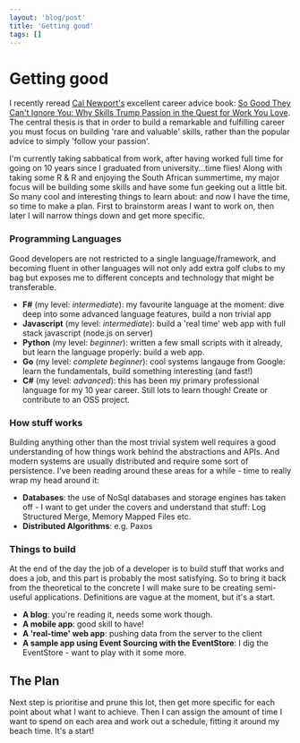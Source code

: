 ```yaml
---
layout: 'blog/post'
title: 'Getting good'
tags: []
---
```


# Getting good

I recently reread <a href="http://calnewport.com/blog/" target="_blank">Cal Newport's</a> excellent career advice book: <a href="http://www.goodreads.com/book/show/13525945-so-good-they-can-t-ignore-you" target="_blank">So Good They Can't Ignore You: Why Skills Trump Passion in the Quest for Work You Love</a>. The central thesis is that in order to build a remarkable and fulfilling career you must focus on building 'rare and valuable' skills, rather than the popular advice to simply 'follow your passion'.

I'm currently taking sabbatical from work, after having worked full time for going on 10 years since I graduated from university...time flies! Along with taking some R & R and enjoying the South African summertime, my major focus will be building some skills and have some fun geeking out a little bit. So many cool and interesting things to learn about: and now I have the time, so time to make a plan. First to brainstorm areas I want to work on, then later I will narrow things down and get more specific.

### Programming Languages

Good developers are not restricted to a single language/framework, and becoming fluent in other languages will not only add extra golf clubs to my bag but exposes me to different concepts and technology that might be transferable.

- __F#__ (my level: _intermediate_): my favourite language at the moment: dive deep into some advanced language features, build a non trivial app
- __Javascript__ (my level: _intermediate_): build a 'real time' web app with full stack javascript (node.js on server)
- __Python__ (my level: _beginner_): written a few small scripts with it already, but learn the language properly: build a web app.
- __Go__ (my level: _complete beginner_): cool systems langauge from Google: learn the fundamentals, build something interesting (and fast!)
- __C#__ (my level: _advanced_): this has been my primary professional language for my 10 year career. Still lots to learn though! Create or contribute to an OSS project.

### How stuff works

Building anything other than the most trivial system well requires a good understanding of how things work behind the abstractions and APIs. And modern systems are usually distributed and require some sort of persistence. I've been reading around these areas for a while - time to really wrap my head around it:

- **Databases**: the use of NoSql databases and storage engines has taken off - I want to get under the covers and understand that stuff: Log Structured Merge, Memory Mapped Files etc. 
- **Distributed Algorithms**: e.g. Paxos

### Things to build

At the end of the day the job of a developer is to build stuff that works and does a job, and this part is probably the most satisfying. So to bring it back from the theoretical to the concrete I will make sure to be creating semi-useful applications. Definitions are vague at the moment, but it's a start.

- **A blog**: you're reading it, needs some work though.
- **A mobile app**: good skill to have!
- **A 'real-time' web app**: pushing data from the server to the client
- **A sample app using Event Sourcing with the EventStore**: I dig the EventStore - want to play with it some more.

## The Plan

Next step is prioritise and prune this lot, then get more specific for each point about what I want to achieve. Then I can assign the amount of time I want to spend on each area and work out a schedule, fitting it around my beach time. It's a start!